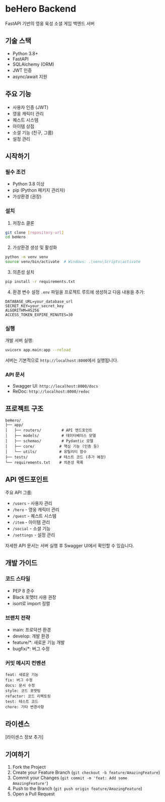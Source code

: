# beHero Backend

FastAPI 기반의 영웅 육성 소셜 게임 백엔드 서버

## 기술 스택

- Python 3.8+
- FastAPI
- SQLAlchemy (ORM)
- JWT 인증
- async/await 지원

## 주요 기능

- 사용자 인증 (JWT)
- 영웅 캐릭터 관리
- 퀘스트 시스템
- 아이템 상점
- 소셜 기능 (친구, 그룹)
- 설정 관리

## 시작하기

### 필수 조건

- Python 3.8 이상
- pip (Python 패키지 관리자)
- 가상환경 (권장)

### 설치

1. 저장소 클론
```bash
git clone [repository-url]
cd beHero
```

2. 가상환경 생성 및 활성화
```bash
python -m venv venv
source venv/bin/activate  # Windows: .\venv\Scripts\activate
```

3. 의존성 설치
```bash
pip install -r requirements.txt
```

4. 환경 변수 설정
`.env` 파일을 프로젝트 루트에 생성하고 다음 내용을 추가:
```
DATABASE_URL=your_database_url
SECRET_KEY=your_secret_key
ALGORITHM=HS256
ACCESS_TOKEN_EXPIRE_MINUTES=30
```

### 실행

개발 서버 실행:
```bash
uvicorn app.main:app --reload
```

서버는 기본적으로 `http://localhost:8000`에서 실행됩니다.

### API 문서

- Swagger UI: `http://localhost:8000/docs`
- ReDoc: `http://localhost:8000/redoc`

## 프로젝트 구조

```
beHero/
├── app/
│   ├── routers/         # API 엔드포인트
│   ├── models/          # 데이터베이스 모델
│   ├── schemas/         # Pydantic 모델
│   ├── core/           # 핵심 기능 (인증 등)
│   └── utils/          # 유틸리티 함수
├── tests/              # 테스트 코드 (추가 예정)
└── requirements.txt    # 의존성 목록
```

## API 엔드포인트

주요 API 그룹:
- `/users` - 사용자 관리
- `/hero` - 영웅 캐릭터 관리
- `/quest` - 퀘스트 시스템
- `/item` - 아이템 관리
- `/social` - 소셜 기능
- `/settings` - 설정 관리

자세한 API 문서는 서버 실행 후 Swagger UI에서 확인할 수 있습니다.

## 개발 가이드

### 코드 스타일
- PEP 8 준수
- Black 포맷터 사용 권장
- isort로 import 정렬

### 브랜치 전략
- main: 프로덕션 환경
- develop: 개발 환경
- feature/*: 새로운 기능 개발
- bugfix/*: 버그 수정

### 커밋 메시지 컨벤션
```
feat: 새로운 기능
fix: 버그 수정
docs: 문서 수정
style: 코드 포맷팅
refactor: 코드 리팩토링
test: 테스트 코드
chore: 기타 변경사항
```

## 라이센스

[라이센스 정보 추가]

## 기여하기

1. Fork the Project
2. Create your Feature Branch (`git checkout -b feature/AmazingFeature`)
3. Commit your Changes (`git commit -m 'feat: Add some AmazingFeature'`)
4. Push to the Branch (`git push origin feature/AmazingFeature`)
5. Open a Pull Request